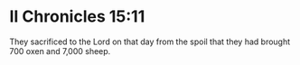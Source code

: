 # II Chronicles 15:11

They sacrificed to the Lord on that day from the spoil that they had brought 700 oxen and 7,000 sheep.
